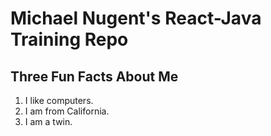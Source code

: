 # Michael Nugent's React-Java Training Repo

## Three Fun Facts About Me
1. I like computers.
2. I am from California.
3. I am a twin.


